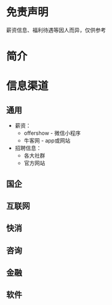 # 免责声明
薪资信息、福利待遇等因人而异，仅供参考

# 简介



# 信息渠道

## 通用
- 薪资：
  - offershow - 微信小程序
  - 牛客网 - app或网站
- 招聘信息：
  - 各大社群
  - 官方网站

## 国企


## 互联网


## 快消

## 咨询

## 金融

## 软件

